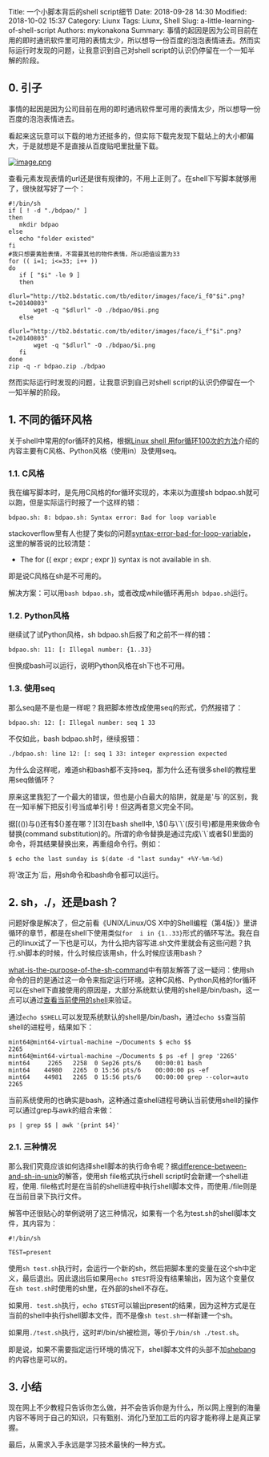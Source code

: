 Title: 一个小脚本背后的shell script细节
Date: 2018-09-28 14:30
Modified: 2018-10-02 15:37
Category: Liunx
Tags: Liunx, Shell
Slug: a-little-learning-of-shell-script
Authors: mykonakona
Summary: 事情的起因是因为公司目前在用的即时通讯软件里可用的表情太少，所以想导一份百度的泡泡表情进去。然而实际运行时发现的问题，让我意识到自己对shell script的认识仍停留在一个一知半解的阶段。

## 0. 引子
事情的起因是因为公司目前在用的即时通讯软件里可用的表情太少，所以想导一份百度的泡泡表情进去。

看起来这玩意可以下载的地方还挺多的，但实际下载完发现下载站上的大小都偏大，于是就想是不是直接从百度贴吧里批量下载。

[![image.png](https://i.postimg.cc/W1ZrT2YR/image.png)](https://postimg.cc/mPbhSGGV)

查看元素发现表情的url还是很有规律的，不用上正则了。在shell下写脚本就够用了，很快就写好了一个：
```
#!/bin/sh
if [ ! -d "./bdpao/" ]
then
   mkdir bdpao
else
   echo "folder existed"
fi
#我只想要黄脸表情，不需要其他的物件表情，所以把值设置为33
for (( i=1; i<=33; i++ ))
do
   if [ "$i" -le 9 ]
   then
       dlurl="http://tb2.bdstatic.com/tb/editor/images/face/i_f0"$i".png?t=20140803"
       wget -q "$dlurl" -O ./bdpao/0$i.png
   else
       dlurl="http://tb2.bdstatic.com/tb/editor/images/face/i_f"$i".png?t=20140803"
       wget -q "$dlurl" -O ./bdpao/$i.png
   fi
done
zip -q -r bdpao.zip ./bdpao
```

然而实际运行时发现的问题，让我意识到自己对shell script的认识仍停留在一个一知半解的阶段。

## 1. 不同的循环风格
关于shell中常用的for循环的风格，根据[Linux shell 用for循环100次的方法][1]介绍的内容主要有C风格、Python风格（使用in）及使用seq。

### 1.1. C风格
我在编写脚本时，是先用C风格的for循环实现的，本来以为直接sh bdpao.sh就可以跑，但是实际运行时报了一个这样的错：
```
bdpao.sh: 8: bdpao.sh: Syntax error: Bad for loop variable
```

stackoverflow里有人也提了类似的问题[syntax-error-bad-for-loop-variable][2]，这里的解答说的比较清楚：
+ The for (( expr ; expr ; expr )) syntax is not available in sh.

即是说C风格在sh是不可用的。

解决方案：可以用`bash bdpao.sh`，或者改成while循环再用`sh bdpao.sh`运行。

### 1.2. Python风格
继续试了试Python风格，sh bdpao.sh后报了和之前不一样的错：
```
bdpao.sh: 11: [: Illegal number: {1..33}
```

但换成bash可以运行，说明Python风格在sh下也不可用。

### 1.3. 使用seq
那么seq是不是也是一样呢？我把脚本修改成使用seq的形式，仍然报错了：
```
bdpao.sh: 12: [: Illegal number: seq 1 33
```

不仅如此，bash bdpao.sh时，继续报错：
```
./bdpao.sh: line 12: [: seq 1 33: integer expression expected
```

为什么会这样呢，难道sh和bash都不支持seq，那为什么还有很多shell的教程里用seq做循环？

原来这里我犯了一个最大的错误，但也是小白最大的陷阱，就是是'与`的区别，我在一知半解下把反引号当成单引号！但这两者意义完全不同。

据[(())与()还有${}差在哪？][3]在bash shell中, \$()与\`\`(反引号)都是用来做命令替换(command substitution)的。所谓的命令替换是通过完成\`\`或者$()里面的 命令，将其结果替换出来，再重组命令行。例如：
```
$ echo the last sunday is $(date -d "last sunday" +%Y-%m-%d)
```

将'改正为`后，用sh命令和bash命令都可以运行。

## 2. sh，./，还是bash？
问题好像是解决了，但之前看《UNIX/Linux/OS X中的Shell编程（第4版）》里讲循环的章节，都是在shell下使用类似`for  i in {1..33}`形式的循环写法。我在自己的linux试了一下也是可以，为什么把内容写进.sh文件里就会有这些问题？执行.sh脚本的时候，什么时候应该用sh，什么时候应该用bash？

[what-is-the-purpose-of-the-sh-command][4]中有朋友解答了这一疑问：使用sh命令的目的是通过这一命令来指定运行环境。这种C风格、Python风格的for循环可以在shell下直接使用的原因是，大部分系统默认使用的shell是/bin/bash，这一点可以通过[查看当前使用的shell][5]来验证。

通过`echo $SHELL`可以发现系统默认的shell是/bin/bash，通过`echo $$`查当前shell的进程号，结果如下：
```
mint64@mint64-virtual-machine ~/Documents $ echo $$
2265
mint64@mint64-virtual-machine ~/Documents $ ps -ef | grep '2265'
mint64     2265   2258  0 Sep26 pts/6    00:00:01 bash
mint64    44980   2265  0 15:56 pts/6    00:00:00 ps -ef
mint64    44981   2265  0 15:56 pts/6    00:00:00 grep --color=auto 2265
```

当前系统使用的也确实是bash，这种通过查shell进程号确认当前使用shell的操作可以通过grep与awk的组合来做：
```
ps | grep $$ | awk '{print $4}'
```

### 2.1. 三种情况
那么我们究竟应该如何选择shell脚本的执行命令呢？据[difference-between-and-sh-in-unix][6]的解答，使用sh file格式执行shell script时会新建一个shell进程，使用. file格式时是在当前的shell进程中执行shell脚本文件，而使用./file则是在当前目录下执行文件。

解答中还很贴心的举例说明了这三种情况，如果有一个名为test.sh的shell脚本文件，其内容为：
```
#!/bin/sh

TEST=present
```
使用`sh test.sh`执行时，会运行一个新的sh，然后把脚本里的变量在这个sh中定义，最后退出。因此退出后如果用`echo $TEST`将没有结果输出，因为这个变量仅在`sh test.sh`时使用的sh里，在外部的shell不存在。

如果用`. test.sh`执行，`echo $TEST`可以输出present的结果，因为这种方式是在当前的shell中执行shell脚本文件，而不是像`sh test.sh`一样新建一个sh。

如果用`./test.sh`执行，这时#!/bin/sh被检测，等价于`/bin/sh ./test.sh`。

即是说，如果不需要指定运行环境的情况下，shell脚本文件的头部不加[shebang][7]的内容也是可以的。

## 3. 小结
现在网上不少教程只告诉你怎么做，并不会告诉你是为什么，所以网上搜到的海量内容不等同于自己的知识，只有甄别、消化乃至加工后的内容才能称得上是真正掌握。

最后，从需求入手永远是学习技术最快的一种方式。

[1]: https://blog.csdn.net/wr339988/article/details/70768499    "Linux shell 用for循环100次的方法"
[2]: https://stackoverflow.com/questions/30358065/syntax-error-bad-for-loop-variable    "syntax-error-bad-for-loop-variable"
[3]: http://wiki.jikexueyuan.com/project/13-questions-of-shell/eight.html    "(())与()还有${}差在哪？"
[4]: https://superuser.com/questions/408890/what-is-the-purpose-of-the-sh-command    "what-is-the-purpose-of-the-sh-command"
[5]: https://www.cnblogs.com/softwaretesting/archive/2012/02/14/2350688.html    "查看当前使用的shell"
[6]: https://stackoverflow.com/questions/22087378/difference-between-and-sh-in-unix    "difference-between-and-sh-in-unix"
[7]: https://zh.wikipedia.org/zh-hans/Shebang    "Shebang"

